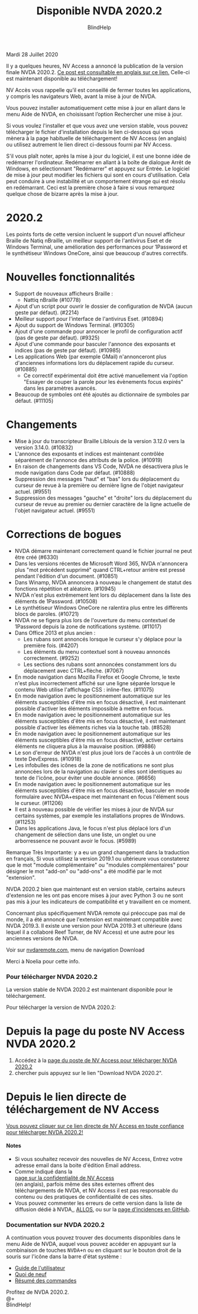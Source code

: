 ﻿---
title: Disponible NVDA 2020.2
layout: post
author: BlindHelp
---

<footer>Mardi 28 Juillet 2020</footer>

Il y a quelques heures, NV Access a annoncé la publication de la version finale NVDA 2020.2. [Ce post est consultable en anglais sur ce lien.](https://www.nvaccess.org/post/nvda-2020-2/) Celle-ci est maintenant disponible au téléchargement!    

NV Accès vous rappelle qu’il est conseillé de fermer toutes les applications, y compris les navigateurs Web, avant la mise à jour de NVDA.    

Vous pouvez installer automatiquement cette mise à jour en allant dans le menu Aide de NVDA, en choisissant l’option Rechercher une mise à jour.    

Si vous voulez l'installer et que vous avez une version stable, vous pouvez télécharger le fichier d'installation depuis le lien ci-dessous qui vous mènera à la page habituelle de téléchargement  de NV Access (en anglais) ou utilisez autrement le lien direct ci-dessous fourni par NV Access.    

S'il vous plaît noter, après la mise à jour du logiciel, il est une bonne idée de redémarrer l'ordinateur. Redémarrer en allant à la boîte de dialogue Arrêt de Windows, en sélectionnant "Redémarrer" et appuyez sur Entrée. Le logiciel de mise à jour peut modifier les fichiers qui sont en cours d'utilisation. Cela peut conduire à une instabilité et un comportement étrange qui est résolu en redémarrant. Ceci est la première chose à faire si vous remarquez quelque chose de bizarre après la mise à jour.    

# 2020.2 #

Les points forts de cette version incluent le support d'un nouvel afficheur Braille de Natiq nBraille, un meilleur support de l'antivirus Eset et de Windows Terminal, une amélioration des performances pour 1Password et le synthétiseur Windows OneCore, ainsi que beaucoup d'autres correctifs.     

# Nouvelles fonctionnalités #

* Support de nouveaux afficheurs Braille : 
	* Nattiq nBraille (#10778) 
* Ajout d'un script pour ouvrir le dossier de configuration de NVDA (aucun geste par défaut). (#2214) 
* Meilleur support pour l'interface de l'antivirus Eset. (#10894) 
* Ajout du support de Windows Terminal. (#10305) 
* Ajout d'une commande pour annoncer le profil de configuration actif (pas de geste par défaut). (#9325) 
* Ajout d'une commande pour basculer l'annonce des exposants et indices (pas de geste par défaut). (#10985) 
* Les applications Web (par exemple GMail) n'annonceront plus d'anciennes informations lors du déplacement rapide du curseur. (#10885) 
	* Ce correctif expérimental doit être activé manuellement via l'option "Essayer de couper la parole pour les évènements focus expirés" dans les paramètres avancés. 
* Beaucoup de symboles ont été ajoutés au dictionnaire de symboles par défaut. (#11105) 

# Changements #

* Mise à jour du transcripteur Braille Liblouis de la version 3.12.0 vers la version 3.14.0. (#10832) 
* L'annonce des exposants et indices est maintenant contrôlée séparément de l'annonce des attributs de la police. (#10919) 
* En raison de changements dans VS Code, NVDA ne désactivera plus le mode navigation dans Code par défaut. (#10888) 
* Suppression des messages "haut" et "bas" lors du déplacement du curseur de revue à la première ou dernière ligne de l'objet navigateur actuel. (#9551) 
* Suppression des messages "gauche" et "droite" lors du déplacement du curseur de revue au premier ou dernier caractère de la ligne actuelle de l'objet navigateur actuel. (#9551) 

# Corrections de bogues #

* NVDA démarre maintenant correctement quand le fichier journal ne peut être créé (#6330) 
* Dans les versions récentes de Microsoft Word 365, NVDA n'annoncera plus "mot précédent supprimé" quand CTRL+retour arrière est pressé pendant l'édition d'un document. (#10851) 
* Dans Winamp, NVDA annoncera à nouveau le changement de statut des fonctions répétition et aléatoire. (#10945) 
* NVDA n'est plus extrêmement lent lors du déplacement dans la liste des éléments de 1Password. (#10508) 
* Le synthétiseur Windows OneCore ne ralentira plus entre les différents blocs de paroles. (#10721) 
* NVDA ne se figera plus lors de l'ouverture du menu contextuel de 1Password depuis la zone de notifications système. (#11017) 
* Dans Office 2013 et plus ancien : 
	* Les rubans sont annoncés lorsque le curseur s'y déplace pour la première fois. (#4207) 
	* Les éléments du menu contextuel sont à nouveau annoncés correctement. (#9252) 
	* Les sections des rubans sont annoncées constamment lors du déplacement avec CTRL+flèche. (#7067) 
* En mode navigation dans Mozilla Firefox et Google Chrome, le texte n'est plus incorrectement affiché sur une ligne séparée lorsque le contenu Web utilise l'affichage CSS : inline-flex. (#11075) 
* En mode navigation avec le positionnement automatique sur les éléments susceptibles d'être mis en focus désactivé, il est maintenant possible d'activer les éléments impossible à mettre en focus. 
* En mode navigation avec le positionnement automatique sur les éléments susceptibles d'être mis en focus désactivé, il est maintenant possible d'activer les éléments riches via la touche tab. (#8528) 
* En mode navigation avec le positionnement automatique sur les éléments susceptibles d'être mis en focus désactivé, activer certains éléments ne cliquera plus à la mauvaise position. (#9886) 
* Le son d'erreur de NVDA n'est plus joué lors de l'accès à un contrôle de texte DevExpress. (#10918) 
* Les infobulles des icônes de la zone de notifications ne sont plus annoncées lors de la navigation au clavier si elles sont identiques au texte de l'icône, pour éviter une double annonce. (#6656) 
* En mode navigation avec le positionnement automatique sur les éléments susceptibles d'être mis en focus désactivé, basculer en mode formulaire avec NVDA+espace met maintenant en focus l'élément sous le curseur. (#11206) 
* Il est à nouveau possible de vérifier les mises à jour de NVDA sur certains systèmes, par exemple les installations propres de Windows. (#11253) 
* Dans les applications Java, le focus n'est plus déplacé lors d'un changement de sélection dans une liste, un onglet ou une arborressence ne pouvant avoir le focus. (#5989) 

Remarque Très Importante: y a eu un grand changement dans la traduction en français, Si vous utilisez la version 2019.1 ou ultérieure vous constaterez que le mot "module complémentaire" ou "modules complémentaires" pour désigner le mot "add-on" ou "add-ons" a été modifié par le mot "extension".

NVDA 2020.2 bien que maintenant est en version stable, certains auteurs d'extension ne les ont pas encore mises à jour avec Python 3 ou ne sont pas mis à jour les indicateurs de compatibilité et  y travaillent en ce moment.

Concernant plus spécifiquement NVDA remote qui préoccupe pas mal de monde, il a été annoncé  que l'extension est   maintenant compatible avec NVDA 2019.3. Il existe une version pour NVDA 2019.3 et ultérieure (dans lequel il a collaboré Reef Turner, de NV Access) et une autre pour les anciennes versions de NVDA.    

Voir sur [nvdaremote.com](https://nvdaremote.com/),  menu de navigation Download

Merci à Noelia pour cette info.

###  Pour télécharger NVDA 2020.2 ###

La version stable de NVDA  2020.2 est maintenant disponible pour le téléchargement.    

Pour télécharger la version de NVDA 2020.2:    

# Depuis la page du poste NV Access NVDA 2020.2 #

1. Accédez à la [page du poste de NV Access pour télécharger NVDA 2020.2](https://www.nvaccess.org/post/nvda-2020-2/)    
2. chercher puis appuyez sur le lien "Download NVDA 2020.2".               

# Depuis le lien directe de téléchargement de NV Access #
  
[Vous pouvez cliquer   sur ce lien directe de NV Access en toute confiance pour télécharger NVDA 2020.2!](https://www.nvaccess.org/files/nvda/releases/2020.2/nvda_2020.2.exe)    

#### Notes ####

* Si vous souhaitez recevoir des nouvelles de NV Access, Entrez votre adresse email dans la boite d'édition Email address.                
* Comme indiqué dans la            
[page sur la confidentialité de NV Access](http://www.nvaccess.org/privacy/)           
(en anglais), parfois même des sites externes offrent des téléchargements de NVDA, et NV Access il est pas responsable du contenu ou des pratiques de confidentialité de ces sites.         
* Vous pouvez commenter les erreurs de cette version dans la liste de diffusion dédié à NVDA,, [ALLOS](mailto:ALLOS@yahoogroupes.fr), ou sur la [page d'incidences en GitHub](https://github.com/nvaccess/nvda/issues).              

### Documentation sur NVDA 2020.2 ###

A continuation vous pouvez trouver des documents disponibles  dans le menu Aide de NVDA, auquel vous pouvez accéder en appuyant sur la combinaison de touches <kbd>NVDA+n</kbd> ou en cliquant sur le bouton droit de la souris sur l'icône dans la barre d'état système :

* [Guide de l'utilisateur](https://blindhelp.github.io/userGuide.html)
* [Quoi de neuf](https://blindhelp.github.io/changes.html)
* [Résumé des commandes](https://blindhelp.github.io/keyCommands.html)

Profitez de NVDA 2020.2.    
@+    
BlindHelp!    